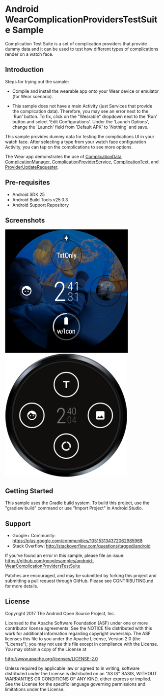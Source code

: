 
Android WearComplicationProvidersTestSuite Sample
===================================

Complication Test Suite is a set of complication providers that provide dummy data and it can be
used to test how different types of complications render on a watch face.

Introduction
------------

Steps for trying out the sample:
* Compile and install the wearable app onto your Wear device or emulator (for Wear scenario).

* This sample does not have a main Activity (just Services that provide the complication data).
Therefore, you may see an error next to the 'Run' button. To fix, click on the
"Wearable" dropdown next to the 'Run' button and select 'Edit Configurations'. Under the
'Launch Options', change the 'Launch' field from 'Default APK' to 'Nothing' and save.

This sample provides dummy data for testing the complications UI in your watch face. After
selecting a type from your watch face configuration Activity, you can tap on the complications to
see more options.

The Wear app demonstrates the use of [ComplicationData][1], [ComplicationManager][2],
[ComplicationProviderService][3], [ComplicationText][4], and [ProviderUpdateRequester][5].

[1]: https://developer.android.com/reference/android/support/wearable/complications/ComplicationData.html
[2]: https://developer.android.com/reference/android/support/wearable/complications/ComplicationManager.html
[3]: https://developer.android.com/reference/android/support/wearable/complications/ComplicationProviderService.html
[4]: https://developer.android.com/reference/android/support/wearable/complications/ComplicationText.html
[5]: https://developer.android.com/reference/android/support/wearable/complications/ProviderUpdateRequester.html

Pre-requisites
--------------

- Android SDK 25
- Android Build Tools v25.0.3
- Android Support Repository

Screenshots
-------------

<img src="screenshots/wear-1.png" height="400" alt="Screenshot"/> <img src="screenshots/wear-2.png" height="400" alt="Screenshot"/> 

Getting Started
---------------

This sample uses the Gradle build system. To build this project, use the
"gradlew build" command or use "Import Project" in Android Studio.

Support
-------

- Google+ Community: https://plus.google.com/communities/105153134372062985968
- Stack Overflow: http://stackoverflow.com/questions/tagged/android

If you've found an error in this sample, please file an issue:
https://github.com/googlesamples/android-WearComplicationProvidersTestSuite

Patches are encouraged, and may be submitted by forking this project and
submitting a pull request through GitHub. Please see CONTRIBUTING.md for more details.

License
-------

Copyright 2017 The Android Open Source Project, Inc.

Licensed to the Apache Software Foundation (ASF) under one or more contributor
license agreements.  See the NOTICE file distributed with this work for
additional information regarding copyright ownership.  The ASF licenses this
file to you under the Apache License, Version 2.0 (the "License"); you may not
use this file except in compliance with the License.  You may obtain a copy of
the License at

http://www.apache.org/licenses/LICENSE-2.0

Unless required by applicable law or agreed to in writing, software
distributed under the License is distributed on an "AS IS" BASIS, WITHOUT
WARRANTIES OR CONDITIONS OF ANY KIND, either express or implied.  See the
License for the specific language governing permissions and limitations under
the License.
